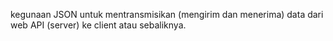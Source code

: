kegunaan JSON 
untuk mentransmisikan (mengirim dan menerima) data dari web API (server) ke client atau sebaliknya.
